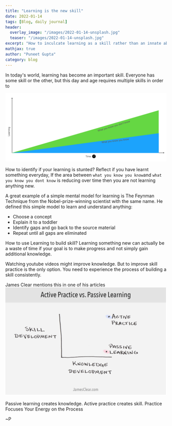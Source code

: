 ```yaml
---
title: "Learning is the new skill"
date: 2022-01-14
tags: [Blog, daily journal]
header:
  overlay_image: "/images/2022-01-14-unsplash.jpg"
  teaser: "/images/2022-01-14-unsplash.jpg"
excerpt: "How to inculcate learning as a skill rather than an innate ability"
mathjax: true
author: "Puneet Gupta"
category: blog
---
```


In today's world, learning has become an important skill. Everyone has some skill or the other, but this day and age requires multiple skills in order to

![Learning Graph](/images/2022-01-14-learning.png "learning graph over time")

How to identify if your learning is stunted?
Reflect if you have learnt something everyday, If the area between `what you know you know`and `what you know you dont know` is reducing over time then you are not learning anything new.

A great example of a simple mental model for learning is The Feynman Technique from the Nobel-prize-winning scientist with the same name. He defined this simple model to learn and understand anything:

* Choose a concept
* Explain it to a toddler
* Identify gaps and go back to the source material
* Repeat until all gaps are eliminated

How to use Learning to build skill?
Learning something new can actually be a waste of time if your goal is to make progress and not simply gain additional knowledge.

Watching youtube videos might improve knowledge. But to improve skill practice is the only option. You need to experience the process of building a skill consistently.

James Clear mentions this in one of his articles
![Active Practice vs Passive Learning](/images/2022-01-14-james.png "Active Practice vs Passive Learning")

Passive learning creates knowledge. Active practice creates skill.
Practice Focuses Your Energy on the Process


~P

<!-- https://managementhelp.org/blogs/personal-and-professional-coaching/2012/02/02/basic-guidelines-to-reframing-to-seeing-things-differently/ -->
<!-- https://jamesclear.com/learning-vs-practicing -->
